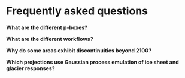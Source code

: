 # Frequently asked questions

**What are the different p-boxes?**

**What are the different workflows?**

**Why do some areas exhibit discontinuities beyond 2100?**

**Which projections use Gaussian process emulation of ice sheet and glacier responses?**

